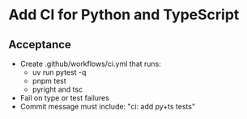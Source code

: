 # Add CI for Python and TypeScript

## Acceptance
- Create .github/workflows/ci.yml that runs:
  - uv run pytest -q
  - pnpm test
  - pyright and tsc
- Fail on type or test failures
- Commit message must include: "ci: add py+ts tests"
